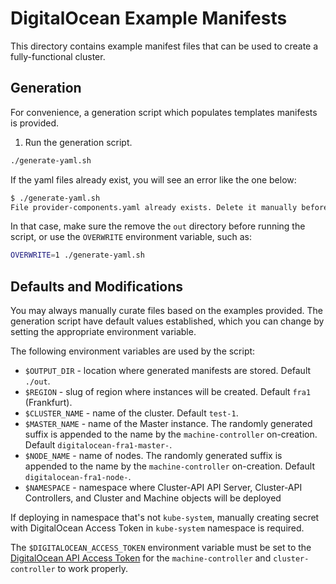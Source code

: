 # DigitalOcean Example Manifests

This directory contains example manifest files that can be used to create a fully-functional cluster.

## Generation

For convenience, a generation script which populates templates manifests is provided.

1. Run the generation script.
```bash
./generate-yaml.sh
```

If the yaml files already exist, you will see an error like the one below:
```bash
$ ./generate-yaml.sh
File provider-components.yaml already exists. Delete it manually before running this script.
```

In that case, make sure the remove the `out` directory before running the script, or use the `OVERWRITE` environment variable, such as:
```bash
OVERWRITE=1 ./generate-yaml.sh
```

## Defaults and Modifications

You may always manually curate files based on the examples provided. The generation script have default values established, which you can change by setting the appropriate environment variable.

The following environment variables are used by the script:

* `$OUTPUT_DIR` - location where generated manifests are stored. Default `./out`.
* `$REGION` - slug of region where instances will be created. Default `fra1` (Frankfurt).
* `$CLUSTER_NAME` - name of the cluster. Default `test-1`.
* `$MASTER_NAME` - name of the Master instance. The randomly generated suffix is appended to the name by the `machine-controller` on-creation. Default `digitalocean-fra1-master-`.
* `$NODE_NAME` - name of nodes. The randomly generated suffix is appended to the name by the `machine-controller` on-creation. Default `digitalocean-fra1-node-`.
* `$NAMESPACE` - namespace where Cluster-API API Server, Cluster-API Controllers, and Cluster and Machine objects will be deployed

If deploying in namespace that's not `kube-system`, manually creating secret with DigitalOcean Access Token in `kube-system` namespace is required.

The `$DIGITALOCEAN_ACCESS_TOKEN` environment variable must be set to the [DigitalOcean API Access Token](https://www.digitalocean.com/docs/api/create-personal-access-token/) for the `machine-controller` and `cluster-controller` to work properly.

